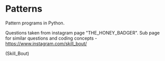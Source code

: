 # Patterns
Pattern programs in Python.

Questions taken from instagram page "THE_HONEY_BADGER". Sub page for similar questions and coding concepts -
https://www.instagram.com/skill_bout/

(Skill_Bout)
